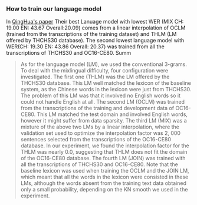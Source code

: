 ### How to train our language model

In [QingHua's paper](https://arxiv.org/pdf/1609.08412v1.pdf) Their best Lanuage model with lowest WER (MIX CH: 19.00 EN: 43.67 Overall:20.09) comes from a linear interpolation of OCLM (trained from the transcriptions of the training dataset) and THLM (LM offered by THCHS30 database). The second lowest language model with WER(CH: 19.30 EN: 43.86 Overall: 20.37) was trained from all the transcriptions of THCHS30 and OC16-CE80. Summ
>As for the language model (LM), we used the conventional 3-grams. To deal with the mixlingual difficulty, four  configuration were investigated. The first one (THLM) was the LM offered by the THCHS30 database. This LM well matched the lexicon of the baseline system, as the Chinese words in the lexicon were just from THCHS30. The problem of this LM was that it involved no English words so it could not handle English at all. The second LM (OCLM) was trained from the transcriptions of the training and development data of OC16-CE80. This LM matched the test domain and involved English words, however it might suffer from data sparsity. The third LM (MIX) was a mixture of the above two LMs by a linear interpolation, where the validation set used to optimize the interpolation factor was 2, 000 sentences selected from the transcriptions of the OC16-CE80 database. In our experiment, we found the interpolation factor for the THLM was nearly 0.0, suggesting that THLM does not fit the domain of the OC16-CE80 database. The fourth LM (JOIN) was trained with all the transcriptions of THCHS30 and OC16-CE80. Note that the baseline lexicon was used when training the OCLM and the JOIN LM, which meant that all the words in the lexicon were consisted in these LMs, although the words absent from the training text data obtained only a small probability, depending on the KN smooth we used in the experiment.
